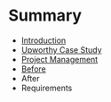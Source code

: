 # Summary

* [Introduction](README.md)
* [Upworthy Case Study](upworthy_case_study.md)
* [Project Management](project_management.md)
* [Before](before.md)
* After
* Requirements


